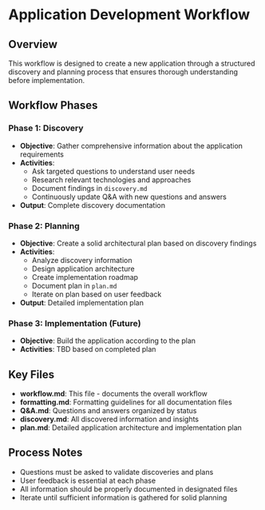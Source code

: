 # Application Development Workflow

## Overview
This workflow is designed to create a new application through a structured discovery and planning process that ensures thorough understanding before implementation.

## Workflow Phases

### Phase 1: Discovery
- **Objective**: Gather comprehensive information about the application requirements
- **Activities**:
  - Ask targeted questions to understand user needs
  - Research relevant technologies and approaches
  - Document findings in `discovery.md`
  - Continuously update Q&A with new questions and answers
- **Output**: Complete discovery documentation

### Phase 2: Planning
- **Objective**: Create a solid architectural plan based on discovery findings
- **Activities**:
  - Analyze discovery information
  - Design application architecture
  - Create implementation roadmap
  - Document plan in `plan.md`
  - Iterate on plan based on user feedback
- **Output**: Detailed implementation plan

### Phase 3: Implementation (Future)
- **Objective**: Build the application according to the plan
- **Activities**: TBD based on completed plan

## Key Files

- **workflow.md**: This file - documents the overall workflow
- **formatting.md**: Formatting guidelines for all documentation files
- **Q&A.md**: Questions and answers organized by status
- **discovery.md**: All discovered information and insights
- **plan.md**: Detailed application architecture and implementation plan

## Process Notes

- Questions must be asked to validate discoveries and plans
- User feedback is essential at each phase
- All information should be properly documented in designated files
- Iterate until sufficient information is gathered for solid planning